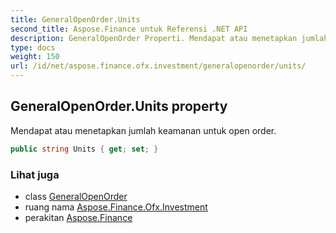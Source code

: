 ```yaml
---
title: GeneralOpenOrder.Units
second_title: Aspose.Finance untuk Referensi .NET API
description: GeneralOpenOrder Properti. Mendapat atau menetapkan jumlah keamanan untuk open order.
type: docs
weight: 150
url: /id/net/aspose.finance.ofx.investment/generalopenorder/units/
---
```

## GeneralOpenOrder.Units property

Mendapat atau menetapkan jumlah keamanan untuk open order.

```csharp
public string Units { get; set; }
```

### Lihat juga

* class [GeneralOpenOrder](../)
* ruang nama [Aspose.Finance.Ofx.Investment](../../generalopenorder/)
* perakitan [Aspose.Finance](../../../)


